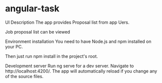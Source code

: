 # angular-task


UI Description
The app provides Proposal list from app Uers.

Job proposal list can be viewed


Environment installation
You need to have Node.js and npm installed on your PC.

Then just run npm install in the project's root.


Development server
Run ng serve for a dev server. Navigate to http://localhost:4200/. The app will automatically reload if you change any of the source files.
